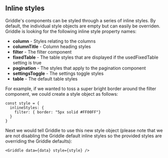 ## Inline styles ##

Griddle's components can be styled through a series of inline styles. By default, the individual style objects are empty
but can easily be overriden. Griddle is looking for the following inline style property names:

- **column** - Styles relating to the columns
- **columnTitle** - Column heading styles
- **filter** - The filter component
- **fixedTable** - The table styles that are displayed if the usedFixedTable setting is true
- **pagination** - The styles that apply to the pagination component
- **settingsToggle** - The settings toggle styles
- **table** - The default table styles

For example, if we wanted to toss a super bright border around the filter component,
we could create a style object as follows:

```
const style = {
  inlineStyles: {
    filter: { border: "5px solid #FF00FF"}
  }
}
```

Next we would tell Griddle to use this new style object (please note that we are not disabling the Griddle default inline styles so
the provided styles are overriding the Griddle defaults):

```
<Griddle data={data} style={style} />
```
